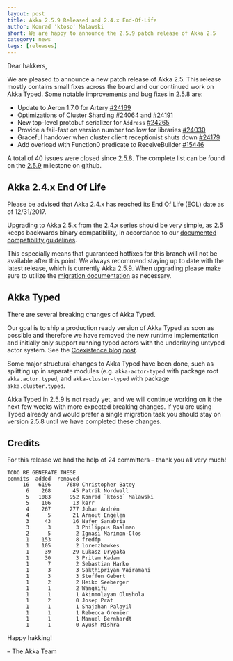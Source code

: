 ```yaml
---
layout: post
title: Akka 2.5.9 Released and 2.4.x End-Of-Life
author: Konrad 'ktoso' Malawski
short: We are happy to announce the 2.5.9 patch release of Akka 2.5
category: news
tags: [releases]
---
```


Dear hakkers,

We are pleased to announce a new patch release of Akka 2.5. This release mostly contains small fixes across the board
and our continued work on Akka Typed. Some notable improvements and bug fixes in 2.5.8 are:

- Update to Aeron 1.7.0 for Artery [#24169](https://github.com/akka/akka/issues/24169)
- Optimizations of Cluster Sharding [#24064](https://github.com/akka/akka/issues/24270) and [#24191](https://github.com/akka/akka/issues/24191)
- New top-level protobuf serializer for `Address` [#24265](https://github.com/akka/akka/issues/24265)
- Provide a fail-fast on version number too low for libraries [#24030](https://github.com/akka/akka/issues/24030)
- Graceful handover when cluster client receptionist shuts down [#24179](https://github.com/akka/akka/issues/24179)
- Add overload with Function0 predicate to ReceiveBuilder [#15446](https://github.com/akka/akka/issues/15446)

A total of 40 issues were closed since 2.5.8.
The complete list can be found on the [2.5.9](https://github.com/akka/akka/milestone/125?closed=1) milestone on github.

## Akka 2.4.x End Of Life

Please be advised that Akka 2.4.x has reached its End Of Life (EOL) date as of 12/31/2017.

Upgrading to Akka 2.5.x from the 2.4.x series should be very simple, as 2.5 keeps backwards binary compatibility,
in accordance to our [documented compatibility guidelines](http://doc.akka.io/docs/akka/current/scala/common/binary-compatibility-rules.html).

This especially means that guaranteed hotfixes for this branch will not be available after this point.
We always recommend staying up to date with the latest release, which is currently Akka 2.5.9.
When upgrading please make sure to utilize the [migration documentation](https://doc.akka.io/docs/akka/current/project/migration-guide-2.4.x-2.5.x.html) as necessary.

## Akka Typed

There are several breaking changes of Akka Typed.

Our goal is to ship a production ready version of Akka Typed as soon as possible and therefore we have removed the new
runtime implementation and initially only support running typed actors with the underlaying untyped actor system.
See the [Coexistence blog post](https://akka.io/blog/2017/05/06/typed-coexistence).

Some major structural changes to Akka Typed have been done, such as splitting up in separate modules
(e.g. `akka-actor-typed` with package root `akka.actor.typed`, and `akka-cluster-typed` with package `akka.cluster.typed`.

Akka Typed in 2.5.9 is not ready yet, and we will continue working on it the next few weeks with more expected breaking changes.
If you are using Typed already and would prefer a single migration task you should stay on version 2.5.8 until we have 
completed these changes.

## Credits

For this release we had the help of 24 committers – thank you all very much!

```
TODO RE GENERATE THESE
commits  added  removed
     16   6196     7680 Christopher Batey
      6    268       45 Patrik Nordwall
      5   1083      952 Konrad `ktoso` Malawski
      5    106       13 kerr
      4    267      277 Johan Andrén
      4      5       21 Arnout Engelen
      3     43       16 Nafer Sanabria
      3      3        3 Philippus Baalman
      2      5        2 Ignasi Marimon-Clos
      1    153        8 fredfp
      1    105        2 lorenzhawkes
      1     39       29 Łukasz Drygała
      1     30        3 Pritam Kadam
      1      7        2 Sebastian Harko
      1      3        3 Sakthipriyan Vairamani
      1      3        3 Steffen Gebert
      1      2        2 Heiko Seeberger
      1      1        2 WangYifu
      1      1        1 Akinmolayan Olushola
      1      2        0 Josep Prat
      1      1        1 Shajahan Palayil
      1      1        1 Rebecca Grenier
      1      1        1 Manuel Bernhardt
      1      1        0 Ayush Mishra
```


Happy hakking!

– The Akka Team
